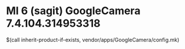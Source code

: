 # MI 6 (sagit) GoogleCamera 7.4.104.314953318

$(call inherit-product-if-exists, vendor/apps/GoogleCamera/config.mk)
